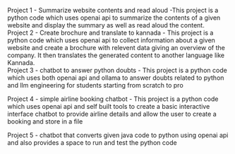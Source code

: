 Project 1 - Summarize website contents and read aloud 
              -This project is a python code which uses openai api to summarize the contents of a given website and display the summary as well as read aloud the content.   
Project 2 - Create brochure and translate to kannada
              - This project is a python code which uses openai api to collect information about a given website and create a brochure with relevent data giving an overview of the 
              company. It then translates the generated content to another language like Kannada.      
Project 3 - chatbot to answer python doubts
             - This project is a python code which uses both openai api and ollama to answer doubts related to python and llm engineering for students starting from scratch to pro
  
Project 4 - simple airline booking chatbot
             - This project is a python code which uses openai api and self built tools to create a basic interactive interface chatbot to provide airline details and allow the    user to create a booking and store in a file   

Project 5 - chatbot that converts given java code to python using openai api and also provides a space to run and test the python code
